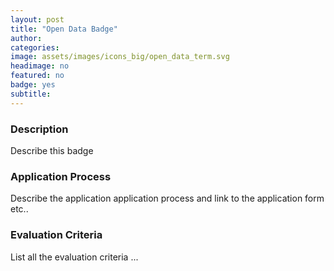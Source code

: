 ```yaml
---
layout: post
title: "Open Data Badge"
author:
categories:
image: assets/images/icons_big/open_data_term.svg
headimage: no
featured: no
badge: yes
subtitle:
---
```

<style>
orange {
  color: rgba(254, 200, 89, 1);
  font-weight: bold;
}
</style>

### Description
Describe this badge

### Application Process
Describe the application application process and link to the application form etc..

### Evaluation Criteria
List all the evaluation criteria ...
